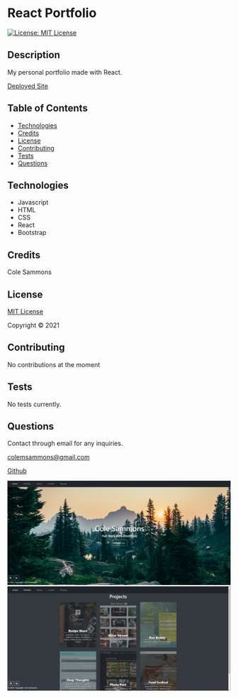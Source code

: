 # React Portfolio

  [![License: MIT License](https://img.shields.io/badge/license-MIT-green)](https://opensource.org/licenses/MIT)

  ## Description 

  My personal portfolio made with React.

  [Deployed Site](https://colesammons.github.io/react-portfolio/#/portfolio)
  
  ## Table of Contents

  * [Technologies](#technologies)
  * [Credits](#credits)
  * [License](#license)
  * [Contributing](#contributing)
  * [Tests](#tests)
  * [Questions](#questions)
   
    

  ## Technologies
  
  * Javascript
  * HTML
  * CSS
  * React
  * Bootstrap

  ## Credits

  Cole Sammons

  
  ## License
  [MIT License](https://opensource.org/licenses/MIT)

  Copyright &copy; 2021
  

  ## Contributing

  No contributions at the moment

  ## Tests

  No tests currently.

  ## Questions

  Contact through email for any inquiries.

  colemsammons@gmail.com

  [Github](https://github.com/ColeSammons)

  ![Screenshot](/src/assets/images/screen-home.png)
  ![Screenshot](/src/assets/images/screen-portfolio.png)
